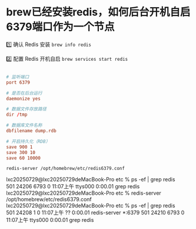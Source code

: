 # brew已经安装redis，如何后台开机自启6379端口作为一个节点

1️⃣ 确认 Redis 安装
`brew info redis`

2️⃣ 配置 Redis 开机自启
`brew services start redis`


```/opt/homebrew/etc/redis6379.conf

# 监听端口
port 6379

# 是否在后台运行
daemonize yes

# 数据文件存放路径
dir /tmp

# 数据库文件名称
dbfilename dump.rdb

# 开启持久化（RDB）
save 900 1
save 300 10
save 60 10000
```


```shell
redis-server /opt/homebrew/etc/redis6379.conf
```

lxc20250729@lxc20250729deMacBook-Pro etc % ps -ef | grep redis           
501 24206  6793   0 11:07上午 ttys000    0:00.01 grep redis
lxc20250729@lxc20250729deMacBook-Pro etc % redis-server /opt/homebrew/etc/redis6379.conf
lxc20250729@lxc20250729deMacBook-Pro etc % ps -ef | grep redis                          
501 24208     1   0 11:07上午 ??         0:00.01 redis-server *:6379
501 24210  6793   0 11:07上午 ttys000    0:00.01 grep redis